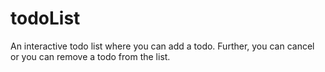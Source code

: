 # todoList
An interactive todo list where you can add a todo. Further, you can cancel or you can remove a todo from the list.
